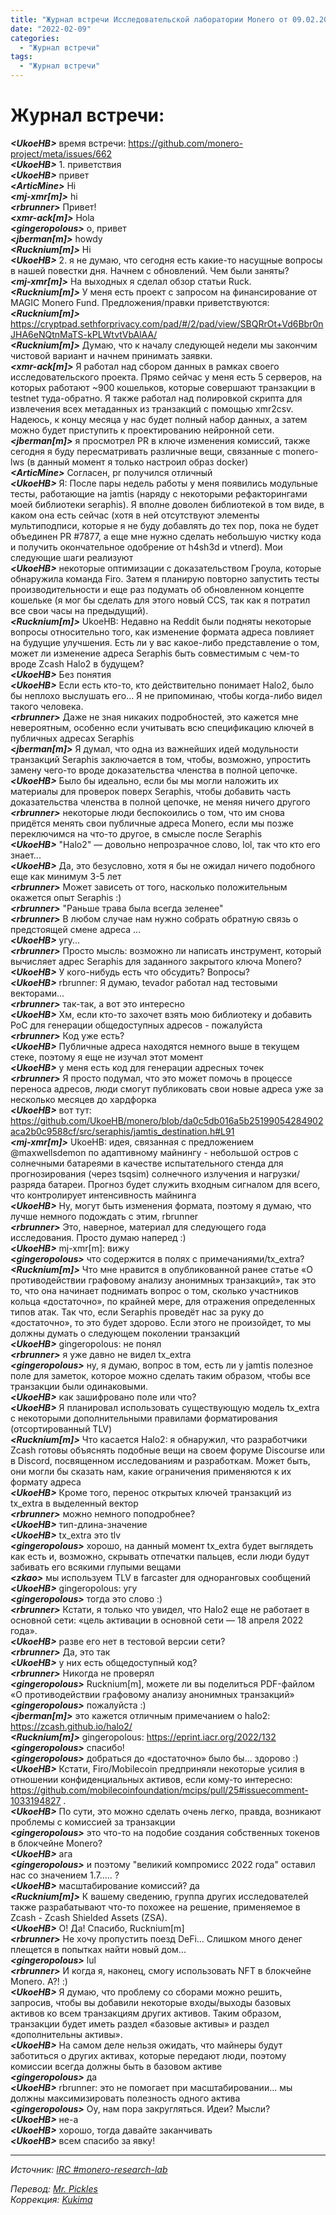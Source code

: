 ```yaml
---  
title: "Журнал встречи Исследовательской лаборатории Monero от 09.02.2022"  
date: "2022-02-09"  
categories:  
  - "Журнал встречи"  
tags:  
  - "Журнал встречи"  
---  
```

  
# Журнал встречи:  
  
_**\<UkoeHB>**_ время встречи: https://github.com/monero-project/meta/issues/662  
_**\<UkoeHB>**_ 1. приветствия  
_**\<UkoeHB>**_ привет  
_**\<ArticMine>**_ Hi  
_**\<mj-xmr[m]>**_ hi  
_**\<rbrunner>**_ Привет!  
_**\<xmr-ack[m]>**_ Hola  
_**\<gingeropolous>**_ о, привет  
_**\<jberman[m]>**_ howdy  
_**\<Rucknium[m]>**_ Hi  
_**\<UkoeHB>**_ 2. я не думаю, что сегодня есть какие-то насущные вопросы в нашей повестки дня. Начнем с обновлений. Чем были заняты?  
_**\<mj-xmr[m]>**_ На выходных я сделал обзор статьи Ruck.  
_**\<Rucknium[m]>**_ У меня есть проект с запросом на финансирование от MAGIC Monero Fund. Предложения/правки приветствуются:  
_**\<Rucknium[m]>**_ https://cryptpad.sethforprivacy.com/pad/#/2/pad/view/SBQRrOt+Vd6Bbr0nJHA6eNQtnMaTS-kPLWtvtVbAlAA/  
_**\<Rucknium[m]>**_ Думаю, что к началу следующей недели мы закончим чистовой вариант и начнем принимать заявки.  
_**\<xmr-ack[m]>**_ Я работал над сбором данных в рамках своего исследовательского проекта. Прямо сейчас у меня есть 5 серверов, на которых работают ~900 кошельков, которые совершают транзакции в testnet туда-обратно. Я также работал над полировкой скрипта для извлечения всех метаданных из транзакций с помощью xmr2csv. Надеюсь, к концу месяца у нас будет полный набор данных, а затем можно будет приступить к проектированию нейронной сети.  
_**\<jberman[m]>**_ я просмотрел PR в ключе изменения комиссий, также сегодня я буду пересматривать различные вещи, связанные с monero-lws (в данный момент я только настроил образ docker)  
_**\<ArticMine>**_ Согласен, pr получился отличный  
_**\<UkoeHB>**_ Я: После пары недель работы у меня появились модульные тесты, работающие на jamtis (наряду с некоторыми рефакторингами моей библиотеки seraphis). Я вполне доволен библиотекой в том виде, в каком она есть сейчас (хотя в ней отсутствуют элементы мультиподписи, которые я не буду добавлять до тех пор, пока не будет объединен PR #7877, а еще мне нужно сделать небольшую чистку кода и получить окончательное одобрение от h4sh3d и vtnerd). Мои следующие шаги реализуют  
_**\<UkoeHB>**_ некоторые оптимизации с доказательством Гроула, которые обнаружила команда Firo. Затем я планирую повторно запустить тесты производительности и еще раз подумать об обновленном концепте кошельке (я мог бы сделать для этого новый CCS, так как я потратил все свои часы на предыдущий).  
_**\<Rucknium[m]>**_ UkoeHB: Недавно на Reddit были подняты некоторые вопросы относительно того, как изменение формата адреса повлияет на будущие улучшения. Есть ли у вас какое-либо представление о том, может ли изменение адреса Seraphis быть совместимым с чем-то вроде Zcash Halo2 в будущем?  
_**\<UkoeHB>**_ Без понятия  
_**\<UkoeHB>**_ Если есть кто-то, кто действительно понимает Halo2, было бы неплохо выслушать его... Я не припоминаю, чтобы когда-либо видел такого человека.  
_**\<rbrunner>**_ Даже не зная никаких подробностей, это кажется мне невероятным, особенно если учитывать всю спецификацию ключей в публичных адресах Seraphis  
_**\<jberman[m]>**_ Я думал, что одна из важнейших идей модульности транзакций Seraphis заключается в том, чтобы, возможно, упростить замену чего-то вроде доказательства членства в полной цепочке.  
_**\<UkoeHB>**_ Было бы идеально, если бы мы могли наложить их материалы для проверок поверх Seraphis, чтобы добавить часть доказательства членства в полной цепочке, не меняя ничего другого  
_**\<rbrunner>**_ некоторые люди беспокоились о том, что им снова придётся менять свои публичные адреса Monero, если мы позже переключимся на что-то другое, в смысле после Seraphis  
_**\<UkoeHB>**_ "Halo2" — довольно непрозрачное слово, lol, так что кто его знает...  
_**\<UkoeHB>**_ Да, это безусловно, хотя я бы не ожидал ничего подобного еще как минимум 3-5 лет  
_**\<rbrunner>**_ Может зависеть от того, насколько положительным окажется опыт Seraphis :)  
_**\<rbrunner>**_ "Раньше трава была всегда зеленее"  
_**\<rbrunner>**_ В любом случае нам нужно собрать обратную связь о предстоящей смене адреса ...  
_**\<UkoeHB>**_ угу...  
_**\<rbrunner>**_ Просто мысль: возможно ли написать инструмент, который вычисляет адрес Seraphis для заданного закрытого ключа Monero?  
_**\<UkoeHB>**_ У кого-нибудь есть что обсудить? Вопросы?  
_**\<UkoeHB>**_ rbrunner: Я думаю, tevador работал над тестовыми векторами...  
_**\<rbrunner>**_ так-так, а вот это интересно  
_**\<UkoeHB>**_ Хм, если кто-то захочет взять мою библиотеку и добавить PoC для генерации общедоступных адресов - пожалуйста  
_**\<rbrunner>**_ Код уже есть?  
_**\<UkoeHB>**_ Публичные адреса находятся немного выше в текущем стеке, поэтому я еще не изучал этот момент  
_**\<UkoeHB>**_ у меня есть код для генерации адресных точек  
_**\<rbrunner>**_ Я просто подумал, что это может помочь в процессе переноса адресов, люди смогут публиковать свои новые адреса уже за несколько месяцев до хардфорка  
_**\<UkoeHB>**_ вот тут: https://github.com/UkoeHB/monero/blob/da0c5db016a5b25199054284902aca2b0c9588cf/src/seraphis/jamtis_destination.h#L91  
_**\<mj-xmr[m]>**_ UkoeHB: идея, связанная с предложением @maxwellsdemon по адаптивному майнингу - небольшой остров с солнечными батареями в качестве испытательного стенда для прогнозирования (через tsqsim) солнечного излучения и нагрузки/разряда батареи. Прогноз будет служить входным сигналом для всего, что контролирует интенсивность майнинга  
_**\<UkoeHB>**_ Ну, могут быть изменения формата, поэтому я думаю, что лучше немного подождать с этим, rbrunner  
_**\<rbrunner>**_ Это, наверное, материал для следующего года исследования. Просто думаю наперед :)  
_**\<UkoeHB>**_ mj-xmr[m]: вижу  
_**\<gingeropolous>**_ что содержится в полях с примечаниями/tx_extra?  
_**\<Rucknium[m]>**_ Что мне нравится в опубликованной ранее статье «О противодействии графовому анализу анонимных транзакций», так это то, что она начинает поднимать вопрос о том, сколько участников кольца «достаточно», по крайней мере, для отражения определенных типов атак. Так что, если Seraphis проведёт нас за руку до «достаточно», то это будет здорово. Если этого не произойдет, то мы должны думать о следующем поколении транзакций  
_**\<UkoeHB>**_ gingeropolous: не понял  
_**\<rbrunner>**_ я уже давно не видел tx_extra  
_**\<gingeropolous>**_ ну, я думаю, вопрос в том, есть ли у jamtis полезное поле для заметок, которое можно сделать таким образом, чтобы все транзакции были одинаковыми.  
_**\<UkoeHB>**_ как зашифровано поле или что?  
_**\<UkoeHB>**_ Я планировал использовать существующую модель tx_extra с некоторыми дополнительными правилами форматирования (отсортированный TLV)  
_**\<Rucknium[m]>**_ Что касается Halo2: я обнаружил, что разработчики Zcash готовы объяснять подобные вещи на своем форуме Discourse или в Discord, посвященном исследованиям и разработкам. Может быть, они могли бы сказать нам, какие ограничения применяются к их формату адреса  
_**\<UkoeHB>**_ Кроме того, перенос открытых ключей транзакций из tx_extra в выделенный вектор  
_**\<rbrunner>**_ можно немного поподробнее?  
_**\<UkoeHB>**_ тип-длина-значение  
_**\<UkoeHB>**_ tx_extra это tlv  
_**\<gingeropolous>**_ хорошо, на данный момент tx_extra будет выглядеть как есть и, возможно, скрывать отпечатки пальцев, если люди будут забивать его всякими глупыми вещами  
_**\<zkao>**_ мы используем TLV в farcaster для одноранговых сообщений  
_**\<UkoeHB>**_ gingeropolous: угу  
_**\<gingeropolous>**_ тогда это слово :)  
_**\<rbrunner>**_ Кстати, я только что увидел, что Halo2 еще не работает в основной сети: «цель активации в основной сети — 18 апреля 2022 года».  
_**\<UkoeHB>**_ разве его нет в тестовой версии сети?  
_**\<rbrunner>**_ Да, это так  
_**\<UkoeHB>**_ у них есть общедоступный код?  
_**\<rbrunner>**_ Никогда не проверял  
_**\<gingeropolous>**_ Rucknium[m], можете ли вы поделиться PDF-файлом «О противодействии графовому анализу анонимных транзакций»  
_**\<gingeropolous>**_ пожалуйста :)  
_**\<jberman[m]>**_ это кажется отличным примечанием о halo2: https://zcash.github.io/halo2/  
_**\<Rucknium[m]>**_ gingeropolous: https://eprint.iacr.org/2022/132  
_**\<gingeropolous>**_ спасибо!  
_**\<gingeropolous>**_ добраться до «достаточно» было бы... здорово :)  
_**\<UkoeHB>**_ Кстати, Firo/Mobilecoin предприняли некоторые усилия в отношении конфиденциальных активов, если кому-то интересно: https://github.com/mobilecoinfoundation/mcips/pull/25#issuecomment-1033194827 .  
_**\<UkoeHB>**_ По сути, это можно сделать очень легко, правда, возникают проблемы с комиссией за транзакции  
_**\<gingeropolous>**_ это что-то на подобие создания собственных токенов в блокчейне Monero?  
_**\<UkoeHB>**_ ага  
_**\<gingeropolous>**_ и поэтому "великий компромисс 2022 года" оставил нас со значением 1.7..... ?  
_**\<UkoeHB>**_ масштабирование комиссий? да  
_**\<Rucknium[m]>**_ К вашему сведению, группа других исследователей также разрабатывают что-то похожее на решение, применяемое в Zcash - Zcash Shielded Assets (ZSA).  
_**\<UkoeHB>**_ О! Да! Спасибо, Rucknium[m]  
_**\<rbrunner>**_ Не хочу пропустить поезд DeFi... Слишком много денег плещется в попытках найти новый дом...  
_**\<gingeropolous>**_ lul  
_**\<rbrunner>**_ И когда я, наконец, смогу использовать NFT в блокчейне Monero. А?! :)  
_**\<UkoeHB>**_ Я думаю, что проблему со сборами можно решить, запросив, чтобы вы добавили некоторые входы/выходы базовых активов ко всем транзакциям других активов. Таким образом, транзакции будет иметь раздел «базовые активы» и раздел «дополнительны активы».  
_**\<UkoeHB>**_ На самом деле нельзя ожидать, что майнеры будут заботиться о других активах, которые передают люди, поэтому комиссии всегда должны быть в базовом активе  
_**\<gingeropolous>**_ да  
_**\<UkoeHB>**_ rbrunner: это не помогает при масштабировании... мы должны максимизировать полезность одного актива  
_**\<gingeropolous>**_ Оу, нам пора закругляться. Идеи? Мысли?  
_**\<UkoeHB>**_ не-а  
_**\<UkoeHB>**_ хорошо, тогда давайте заканчивать  
_**\<UkoeHB>**_ всем спасибо за явку!  
  
---  
  
_Источник: [IRC #monero-research-lab](http://irc//chat.freenode.net/#monero-research-lab)_  
  
_Перевод: [Mr. Pickles](https://t.me/v1docq47)_  
_Коррекция: [Kukima](https://t.me/Kukima)_  
